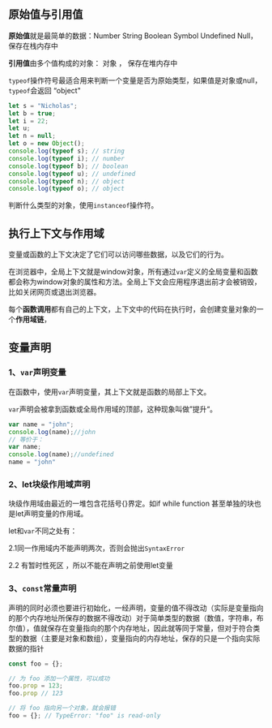 ## 原始值与引用值

**原始值**就是最简单的数据：Number  String Boolean Symbol  Undefined  Null，保存在栈内存中

**引用值**由多个值构成的对象： 对象 ，  保存在堆内存中

`typeof`操作符号最适合用来判断一个变量是否为原始类型，如果值是对象或null，`typeof`会返回 “object"

```js
let s = "Nicholas";
let b = true;
let i = 22;
let u;
let n = null;
let o = new Object();
console.log(typeof s); // string
console.log(typeof i); // number
console.log(typeof b); // boolean
console.log(typeof u); // undefined
console.log(typeof n); // object
console.log(typeof o); // object 
```

判断什么类型的对象，使用`instanceof`操作符。

## 执行上下文与作用域

变量或函数的上下文决定了它们可以访问哪些数据，以及它们的行为。

在浏览器中，全局上下文就是window对象，所有通过`var`定义的全局变量和函数都会称为window对象的属性和方法。全局上下文会应用程序退出前才会被销毁，比如关闭网页或退出浏览器。

每个**函数调用**都有自己的上下文，上下文中的代码在执行时，会创建变量对象的一个**作用域链**，

## 变量声明

### 1、`var`声明变量

在函数中，使用`var`声明变量，其上下文就是函数的局部上下文。

`var`声明会被拿到函数或全局作用域的顶部，这种现象叫做”提升“。

```js
var name = "john";
console.log(name);//john
// 等价于：
var name;
console.log(name);//undefined
name = "john"
```

### 2、let块级作用域声明

块级作用域由最近的一堆包含花括号{}界定。如if  while function 甚至单独的块也是let声明变量的作用域。

let和`var`不同之处有：

2.1同一作用域内不能声明两次，否则会抛出`SyntaxError`  

2.2 有暂时性死区 ，所以不能在声明之前使用let变量

### 3、`const`常量声明

声明的同时必须也要进行初始化，一经声明，变量的值不得改动（实际是变量指向的那个内存地址所保存的数据不得改动）对于简单类型的数据（数值，字符串，布尔值），值就保存在变量指向的那个内存地址，因此就等同于常量，但对于符合类型的数据（主要是对象和数组），变量指向的内存地址，保存的只是一个指向实际数据的指针

```js
const foo = {};

// 为 foo 添加一个属性，可以成功
foo.prop = 123;
foo.prop // 123

// 将 foo 指向另一个对象，就会报错
foo = {}; // TypeError: "foo" is read-only
```

